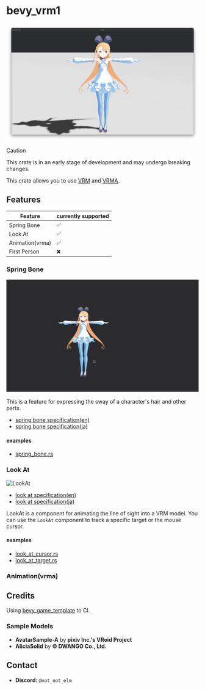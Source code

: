 # bevy_vrm1

![simple](./docs/simple.png)

> [!CAUTION]
> This crate is in an early stage of development and may undergo breaking changes.

This crate allows you to use [VRM](https://vrm.dev/en/vrm/vrm_about/) and [VRMA](https://vrm.dev/en/vrma/).

## Features

| Feature        | currently supported |
|----------------|---------------------|
| Spring Bone    | ✅                   |
| Look At        | ✅                   |
| Animation(vrma) | ✅                   |
| First Person   | ❌                   |

### Spring Bone

![SpringBone](./docs/spring_bone.gif)

This is a feature for expressing the sway of a character's hair and other parts.

- [spring bone specification(en)](https://github.com/vrm-c/vrm-specification/blob/master/specification/VRMC_springBone-1.0/README.md)
- [spring bone specification(ja)](https://github.com/vrm-c/vrm-specification/blob/master/specification/VRMC_springBone-1.0/README.ja.md)

#### examples
- [spring_bone.rs](./examples/spring_bone.rs)

### Look At

![LookAt](./docs/look_at.gif)

- [look at specification(en)](https://github.com/vrm-c/vrm-specification/blob/master/specification/VRMC_vrm-1.0/lookAt.md)
- [look at specification(ja)](https://github.com/vrm-c/vrm-specification/blob/master/specification/VRMC_vrm-1.0/lookAt.ja.md)

LookAt is a component for animating the line of sight into a VRM model.
You can use the `LookAt` component to track a specific target or the mouse cursor.

#### examples
- [look_at_cursor.rs](./examples/look_at_cursor.rs)
- [look_at_target.rs](./examples/look_at_target.rs)


### Animation(vrma)


## Credits

Using [bevy_game_template](https://github.com/NiklasEi/bevy_game_template) to CI.

### Sample Models

- **AvatarSample-A** by **pixiv Inc.'s VRoid Project**
- **AliciaSolid** by **© DWANGO Co., Ltd.**

## Contact

- **Discord:** `@not_not_elm`